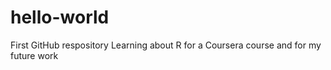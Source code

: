 # hello-world
First GitHub respository
Learning about R for a Coursera course and for my future work
